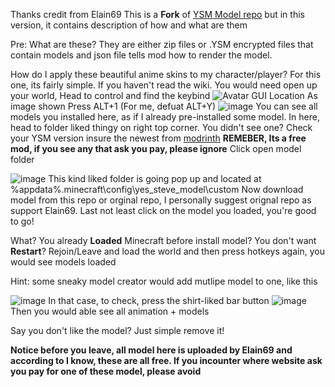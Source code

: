 Thanks credit from Elain69
This is a **Fork** of [YSM Model repo](https://github.com/Elaina69/Yes-Steve-Model-Repo/) but in this version, it contains description of how and what are them

Pre: What are these? 
They are either zip files or .YSM encrypted files that contain models and json file tells mod how to render the model.

How do I apply these beautiful anime skins to my character/player?
For this one, its fairly simple. If you haven't read the wiki.
You would need open up your world, Head to control and find the keybind
![Avatar GUI Location](https://github.com/user-attachments/assets/5f37744a-943f-4252-b03b-8cab56a02b11)
As image shown
Press ALT+1 (For me, defuat ALT+Y)
![image](https://github.com/user-attachments/assets/4ea20b87-1c2d-4b54-a080-e9541593f737)
You can see all models you installed here, as if I already pre-installed some model.
In here, head to folder liked thingy on right top corner. You didn't see one? Check your YSM version insure the newest from [modrinth](https://modrinth.com/mod/yes-steve-model) **REMEBER, Its a free mod, if you see any that ask you pay, please ignore**
Click open model folder

![image](https://github.com/user-attachments/assets/911b61d0-91ba-451a-a750-9d17ee0197b2)
This kind liked folder is going pop up and located at %appdata%\.minecraft\config\yes_steve_model\custom
Now download model from this repo or orginal repo, I personally suggest orignal repo as support Elain69.
Last not least click on the model you loaded, you're good to go!

What? You already **Loaded** Minecraft before install model? You don't want **Restart**?
Rejoin/Leave and load the world and then press hotkeys again, you would see models loaded

Hint: some sneaky model creator would add mutlipe model to one, like this

![image](https://github.com/user-attachments/assets/6a7fb03c-95eb-46b7-b583-0d187dffbde5)
In that case, to check, press the shirt-liked bar button
![image](https://github.com/user-attachments/assets/b2f67ccf-ac83-4fe0-83b4-10d38c010e7e)
Then you would able see all animation + models

Say you don't like the model? 
Just simple remove it!

**Notice before you leave, all model here is uploaded by Elain69 and according to I know, these are all free. If you incounter where website ask you pay for one of these model, please avoid**
